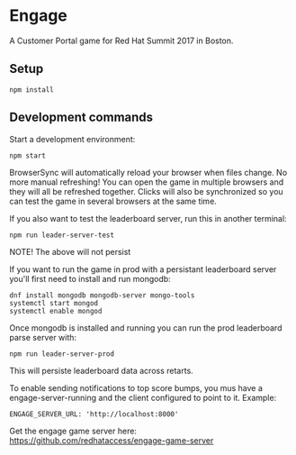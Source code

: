 # Engage

A Customer Portal game for Red Hat Summit 2017 in Boston.

## Setup

    npm install

## Development commands

Start a development environment:

    npm start

BrowserSync will automatically reload your browser when files change.  No more
manual refreshing!  You can open the game in multiple browsers and they will
all be refreshed together.  Clicks will also be synchronized so you can test
the game in several browsers at the same time.

If you also want to test the leaderboard server, run this in another terminal:

    npm run leader-server-test

NOTE! The above will not persist

If you want to run the game in prod with a persistant leaderboard server you'll first need to install and run mongodb:

    dnf install mongodb mongodb-server mongo-tools
    systemctl start mongod
    systemctl enable mongod

Once mongodb is installed and running you can run the prod leaderboard parse server with:

    npm run leader-server-prod

This will persiste leaderboard data across retarts.

To enable sending notifications to top score bumps, you mus have a engage-server-running
and the client configured to point to it. Example:

    ENGAGE_SERVER_URL: 'http://localhost:8000'
    
Get the engage game server here: https://github.com/redhataccess/engage-game-server

